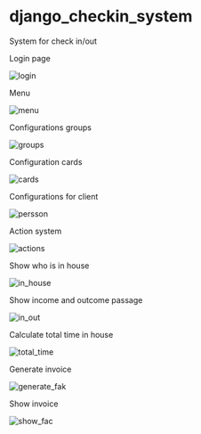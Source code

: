 # django_checkin_system
System for check in/out

Login page

![login](https://user-images.githubusercontent.com/50569248/208314561-edd61396-eff9-4e5c-97fd-c9655c963cd4.png)

Menu

![menu](https://user-images.githubusercontent.com/50569248/208314585-8f07a510-dd3c-442f-8250-a8d6db419a94.png)

Configurations groups

![groups](https://user-images.githubusercontent.com/50569248/208314599-cd067465-2a2e-4850-a7a2-87687874eae5.png)

Configuration cards

![cards](https://user-images.githubusercontent.com/50569248/208314608-82ff2b30-faa4-4d88-a196-bc502e7c105b.png)

Configurations for client

![persson](https://user-images.githubusercontent.com/50569248/208314642-e44568fd-a56a-42f5-9db9-beb54dd20b7e.png)

Action system

![actions](https://user-images.githubusercontent.com/50569248/208314647-7b9fa848-bafd-479b-8783-6ac4ee225c4a.png)

Show who is in house

![in_house](https://user-images.githubusercontent.com/50569248/208314652-d1be5eb7-bd8a-41fa-b5e9-91da2a70329b.png)

Show income and outcome passage

![in_out](https://user-images.githubusercontent.com/50569248/208314664-8e74fd8b-8c51-4a45-9bff-9b92849e004b.png)

Calculate total time in house

![total_time](https://user-images.githubusercontent.com/50569248/208314673-13bd0da0-8914-4447-b0ec-d7ce44797b55.png)

Generate invoice

![generate_fak](https://user-images.githubusercontent.com/50569248/208314701-124e649d-d344-4d0f-a04e-05103087c014.png)

Show invoice

![show_fac](https://user-images.githubusercontent.com/50569248/208314713-d60bfd75-c142-493d-95c7-cc1238621a63.png)



